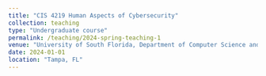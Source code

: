 ```yaml
---
title: "CIS 4219 Human Aspects of Cybersecurity"
collection: teaching
type: "Undergraduate course"
permalink: /teaching/2024-spring-teaching-1
venue: "University of South Florida, Department of Computer Science and Engineering"
date: 2024-01-01
location: "Tampa, FL"
---
```


